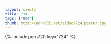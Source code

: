 ```yaml
--- 
layout: sieutv
title: 724
tags: ["000"]
thumb: http://porn720.net/video/724/poster.jpg
---
```

{% include porn720 key="724" %} 
